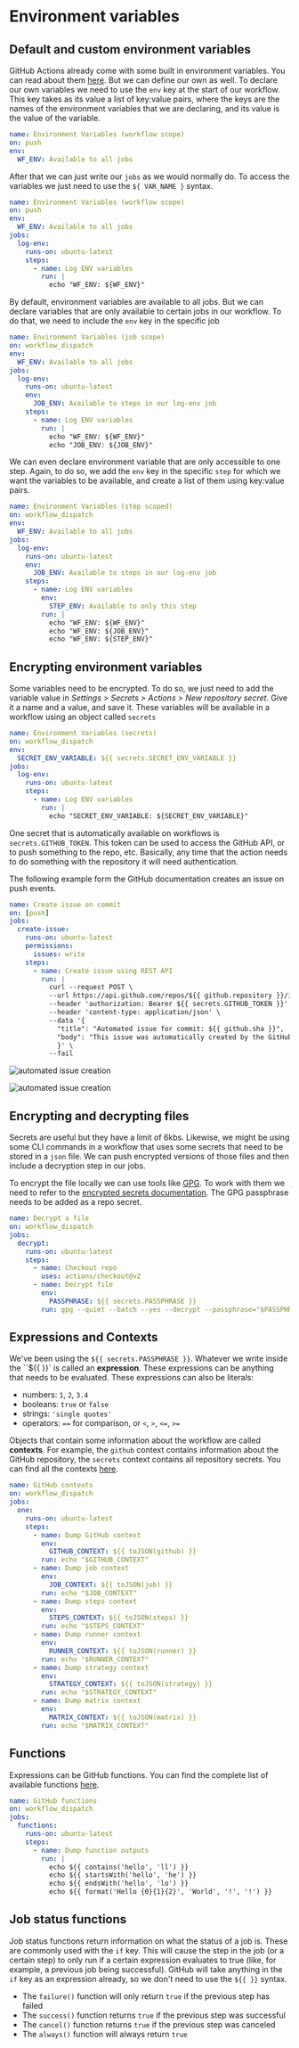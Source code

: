 # Environment variables

## Default and custom environment variables

GitHub Actions already come with some built in environment variables. You can read about them [here](https://docs.github.com/en/actions/learn-github-actions/environment-variables). But we can define our own as well. To declare our own variables we need to use the `env` key at the start of our workflow. This key takes as its value a list of key:value pairs, where the keys are the names of the environment variables that we are declaring, and its value is the value of the variable.

``` yaml
name: Environment Variables (workflow scope)
on: push
env:
  WF_ENV: Available to all jobs
```

After that we can just write our `jobs` as we would normally do. To access the variables we just need to use the `${ VAR_NAME }` syntax.

``` yaml
name: Environment Variables (workflow scope)
on: push
env:
  WF_ENV: Available to all jobs
jobs:
  log-env:
    runs-on: ubuntu-latest
    steps:
      - name: Log ENV variables
        run: |
          echo "WF_ENV: ${WF_ENV}"
```

By default, environment variables are available to all jobs. But we can declare variables that are only available to certain jobs in our workflow. To do that, we need to include the `env` key in the specific job

``` yaml
name: Environment Variables (job scope)
on: workflow_dispatch
env:
  WF_ENV: Available to all jobs
jobs:
  log-env:
    runs-on: ubuntu-latest
    env:
      JOB_ENV: Available to steps in our log-env job
    steps:
      - name: Log ENV variables
        run: |
          echo "WF_ENV: ${WF_ENV}"
          echo "JOB_ENV: ${JOB_ENV}"
```

We can even declare environment variable that are only accessible to one step. Again, to do so, we add the `env` key in the specific `step` for which we want the variables to be available, and create a list of them using key:value pairs.

``` yaml
name: Environment Variables (step scoped)
on: workflow_dispatch
env:
  WF_ENV: Available to all jobs
jobs:
  log-env:
    runs-on: ubuntu-latest
    env:
      JOB_ENV: Available to steps in our log-env job
    steps:
      - name: Log ENV variables
        env:
          STEP_ENV: Available to only this step
        run: |
          echo "WF_ENV: ${WF_ENV}"
          echo "WF_ENV: ${JOB_ENV}"
          echo "WF_ENV: ${STEP_ENV}"
```

## Encrypting environment variables

Some variables need to be encrypted. To do so, we just need to add the variable value in *Settings > Secrets > Actions > New repository secret*. Give it a name and a value, and save it. These variables will be available in a workflow using an object called `secrets`

``` yaml
name: Environment Variables (secrets)
on: workflow_dispatch
env:
  SECRET_ENV_VARIABLE: ${{ secrets.SECRET_ENV_VARIABLE }}
jobs:
  log-env:
    runs-on: ubuntu-latest
    steps:
      - name: Log ENV variables
        run: |
          echo "SECRET_ENV_VARIABLE: ${SECRET_ENV_VARIABLE}"
```

One secret that is automatically available on workflows is `secrets.GITHUB_TOKEN`. This token can be used to access the GitHub API, or to push something to the repo, etc. Basically, any time that the action needs to do something with the repository it will need authentication.

The following example form the GitHub documentation creates an issue on push events.

``` yaml
name: Create issue on commit
on: [push]
jobs:
  create-issue:
    runs-on: ubuntu-latest 
    permissions:
      issues: write 
    steps:
      - name: Create issue using REST API
        run: |
          curl --request POST \
          --url https://api.github.com/repos/${{ github.repository }}/issues \
          --header 'authorization: Bearer ${{ secrets.GITHUB_TOKEN }}' \
          --header 'content-type: application/json' \
          --data '{
            "title": "Automated issue for commit: ${{ github.sha }}",
            "body": "This issue was automatically created by the GitHub Action workflow **${{ github.workflow }}**. \n\n The commit hash was: _${{ github.sha }}_."
            }' \
          --fail
```

![automated issue creation](img/01_automated_issue_creation.png)

![automated issue creation](img/02_automated_issue_creation.png)

## Encrypting and decrypting files

Secrets are useful but they have a limit of 6kbs. Likewise, we might be using some CLI commands in a workflow that uses some secrets that need to be stored in a `json` file. We can push encrypted versions of those files and then include a decryption step in our jobs.

To encrypt the file locally we can use tools like [GPG](https://www.gnupg.org/). To work with them we need to refer to the [encrypted secrets documentation](https://docs.github.com/en/actions/security-guides/encrypted-secrets). The GPG passphrase needs to be added as a repo secret.

``` yaml
name: Decrypt a file
on: workflow_dispatch
jobs:
  decrypt:
    runs-on: ubuntu-latest
    steps:
      - name: Checkout repo
        uses: actions/checkout@v2
      - name: Decrypt file
        env:
          PASSPHRASE: ${{ secrets.PASSPHRASE }}
        run: gpg --quiet --batch --yes --decrypt --passphrase="$PASSPHRASE" --output $HOME/secret.json secret.json.gpg
```

## Expressions and Contexts

We've been using the `${{ secrets.PASSPHRASE }}`. Whatever we write inside the ``${{ }}` is called an **expression**. These expressions can be anything that needs to be evaluated. These expressions can also be literals:

- numbers: `1`, `2`, `3.4`
- booleans: `true` or `false`
- strings: `'single quotes'`
- operators: `==` for comparison, or `<`, `>`, `<=`, `>=`

Objects that contain some information about the workflow are called **contexts**. For example, the `github` context contains information about the GitHub repository, the `secrets` context contains all repository secrets. You can find all the contexts [here](https://docs.github.com/en/actions/learn-github-actions/contexts).

``` yaml
name: GitHub contexts
on: workflow_dispatch
jobs:
  one:
    runs-on: ubuntu-latest
    steps:
      - name: Dump GitHub context
        env:
          GITHUB_CONTEXT: ${{ toJSON(github) }}
        run: echo "$GITHUB_CONTEXT"
      - name: Dump job context
        env:
          JOB_CONTEXT: ${{ toJSON(job) }}
        run: echo "$JOB_CONTEXT"
      - name: Dump steps context
        env:
          STEPS_CONTEXT: ${{ toJSON(steps) }}
        run: echo "$STEPS_CONTEXT"
      - name: Dump runner context
        env:
          RUNNER_CONTEXT: ${{ toJSON(runner) }}
        run: echo "$RUNNER_CONTEXT"
      - name: Dump strategy context
        env:
          STRATEGY_CONTEXT: ${{ toJSON(strategy) }}
        run: echo "$STRATEGY_CONTEXT"
      - name: Dump matrix context
        env:
          MATRIX_CONTEXT: ${{ toJSON(matrix) }}
        run: echo "$MATRIX_CONTEXT"
```

## Functions

Expressions can be GitHub functions. You can find the complete list of available functions [here](https://docs.github.com/en/actions/learn-github-actions/expressions#functions).

``` yaml
name: GitHub functions
on: workflow_dispatch
jobs:
  functions:
    runs-on: ubuntu-latest
    steps:
      - name: Dump function outputs
        run: |
          echo ${{ contains('hello', 'll') }}
          echo ${{ startsWith('hello', 'he') }}
          echo ${{ endsWith('hello', 'lo') }}
          echo ${{ format('Hello {0}{1}{2}', 'World', '!', '!') }}
```

## Job status functions

Job status functions return information on what the status of a job is. These are commonly used with the `if` key. This will cause the step in the job (or a certain step) to only run if a certain expression evaluates to true (like, for example, a previous job being successful). GitHub will take anything in the `if` key as an expression already, so we don't need to use the `${{ }}` syntax.

- The `failure()` function will only return `true` if the previous step has failed
- The `success()` function returns `true` if the previous step was successful
- The `cancel()` function returns `true` if the previous step was canceled
- The `always()` function will always return `true`
